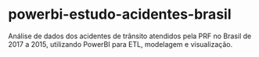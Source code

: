 # powerbi-estudo-acidentes-brasil
Análise de dados dos acidentes de trânsito atendidos pela PRF no Brasil de 2017 a 2015, utilizando PowerBI para ETL, modelagem e visualização.
